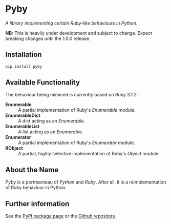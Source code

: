 # Pyby

_A library implementing certain Ruby-like behaviours in Python._

**NB:** This is heavily under development and subject to change. Expect breaking changes until the 1.0.0 release.

## Installation

```sh
pip install pyby
```

## Available Functionality

The behaviour being mimiced is currently based on Ruby 3.1.2.

<dl>
  <dt><strong>Enumerable</strong></dt>
  <dd>A partial implementation of Ruby's <em>Enumerable</em> module.</dd>
  <dt><strong>EnumerableDict</strong></dt>
  <dd>A dict acting as an <em>Enumerable</em>.</dd>
  <dt><strong>EnumerableList</strong></dt>
  <dd>A list acting as an <em>Enumerable</em>.</dd>
  <dt><strong>Enumerator</strong></dt>
  <dd>A partial implementation of Ruby's <em>Enumerator</em> module.</dd>
  <dt><strong>RObject</strong></dt>
  <dd>A partial, highly selective implementation of Ruby's <em>Object</em> module.</dd>
</dl>

## About the Name

_Pyby_ is a portmanteau of _Python_ and _Ruby_. After all, it is a reimplementation of Ruby behaviour in Python.

## Further information

See the [PyPI package page](https://pypi.org/project/pyby) or the [Github repository](https://github.com/DevL/Pyby).
